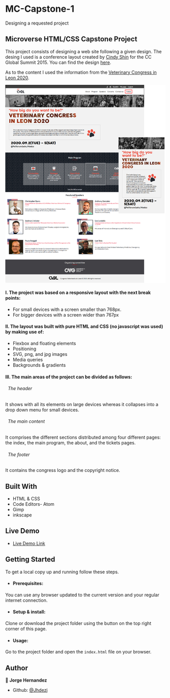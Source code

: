 # MC-Capstone-1
Designing a requested project


## Microverse HTML/CSS Capstone Project

This project consists of  designing a web site following a given design. The desing I used is a conference layout created by [Cindy Shin](https://www.behance.net/adagio07) for the CC Global Summit 2015. You can find the design [here](https://www.behance.net/gallery/29845175/CC-Global-Summit-2015).

As to the content I used the information from the [Veterinary Congress in Leon 2020](https://cvdl.com.mx/).


![screenshot](assets/images/screenshot.png)

#### I. The project was based on a responsive layout with the next break points:

 - For small devices with a screen smaller than 768px.
 - For bigger devices with a screen wider than 767px


#### II. The layout was built with pure HTML and CSS (no javascript was used) by making use of:

 - Flexbox and floating elements
 - Positioning
 - SVG, png, and jpg images
 - Media queries
 - Backgrounds & gradients

#### III. The main areas of the project can be divided as follows:

  ###### &nbsp; The header
  It shows with all its elements on large devices whereas it collapses into a drop down menu for small devices.  

  ###### &nbsp; The main content
  It comprises the different sections distributed among four different pages: the index, the main program, the about, and  the tickets pages.

  ###### &nbsp; The footer
  It contains the congress logo and the copyright notice.

## Built With

- HTML & CSS
- Code Editors- Atom
- Gimp
- inkscape

## Live Demo

- [Live Demo Link]()

## Getting Started

To get a local copy up and running follow these steps.

* #### Prerequisites:
You can use any browser updated to the current version and your regular internet connection.
* #### Setup & install:
Clone or download the project folder using the button on the top right corner of this page.
* #### Usage:
Go to the project folder and open the `index.html` file on your browser.



## Author

👤 **Jorge Hernandez**

- Github: [@Jhdezj](https://github.com/Jhdezj)
